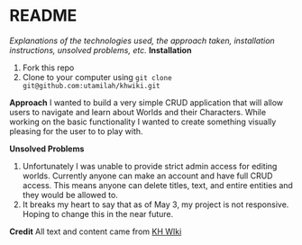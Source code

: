 # README
*Explanations of the technologies used, the approach taken, installation instructions, unsolved problems, etc.*
**Installation**
1. Fork this repo
2. Clone to your computer using `git clone git@github.com:utamilah/khwiki.git`

**Approach**
I wanted to build a very simple CRUD application that will allow users to navigate and learn about Worlds and their Characters. While working on the basic functionality I wanted to create something visually pleasing for the user to to play with.

**Unsolved Problems**
1. Unfortunately I was unable to provide strict admin access for editing worlds. Currently anyone can make an account and have full CRUD access. This means anyone can delete titles, text, and entire entities and they would be allowed to.
2. It breaks my heart to say that as of May 3, my project is not responsive. Hoping to change this in the near future.

**Credit**
All text and content came from [KH WIki](https://www.khwiki.com/)
